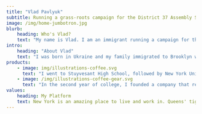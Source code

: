 ```yaml
---
title: "Vlad Pavlyuk"
subtitle: Running a grass-roots campaign for the District 37 Assembly Seat in the Great State of New York
image: /img/home-jumbotron.jpg
blurb:
    heading: Who's Vlad?
    text: "My name is Vlad. I am an immigrant running a campaign for the NY Assembly Seat in order to expand our education system, modernize our infrastructure and bring back public safety. I am a strong advocate of single-payer healthcare; healthcare should be a right, not an expensive privilege."
intro:
    heading: "About Vlad"
    text: "I was born in Ukraine and my family immigrated to Brooklyn when I was nine years old. My parents, immigrants from a non-English speaking country, worked long hours at low paying jobs to support and give me and my sister opportunities that they did not have."
products:
    - image: img/illustrations-coffee.svg
      text: "I went to Stuyvesant High School, followed by New York University, and then spent a decade founding and growing my very own business."
    - image: /img/illustrations-coffee-gear.svg
      text: "In the second year of college, I founded a company that repairs consumer electronics. We grew over the years, and this eventually allowed me to find a place to proudly call my home in Hunter’s Point. Here, I enjoy spending my weekends at our beautiful Gantry Plaza Park, often walking with my dog-son Bernard. "
values:
    heading: My Platform
    text: New York is an amazing place to live and work in. Queens' tight-knit community is unique and is the foundation of positive change. However, a lack of attention from our government in the recent years demands that we take action.
---
```


